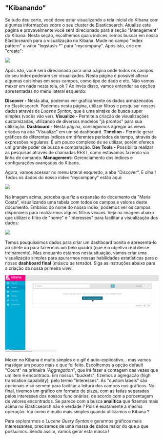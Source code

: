 ## "Kibanando"

Se tudo deu certo, você deve estar visualizando a tela inicial do Kibana com algumas informações sobre o seu cluster de Elasticsearch. Atualize esta página e provavelmente você será direcionado para a seção "Management" do Kibana. Nesta seção, escolhemos quais índices iremos buscar em nosso Elasticsearch para a visualização no Kibana. Mude no campo "index pattern" o valor "logstash-*" para "mycompany". Após isto, crie em "create":

![](//images/kibana_first.png)

Após isto, você será direcionado para uma página onde todos os campos do seu index poderam ser visualizados. Nesta página é possível alterar algumas coisinhas em seus campos, como tipo de dado e etc. Não vamos mexer em nada nesta tela, ok ? Ao invés disso, vamos entender as opções apresentadas no menu lateral esquerdo:

__Discover -__  Nesta aba, podemos ver graficamente os dados armazenados no Elasticsearch. Podemos nesta página, utilizar filtros e pesquisar nossos dados através de _Lucene Syntax_, que é uma sintáxe de busca super simples (vocês vão ver).
__Visualize -__ Permite a criação de visualizações customizadas, utilizando de diversos modelos "já prontos" para sua utilização.
__Dashboard -__ Nesta página, conseguimos agregar as views criadas na aba “Visualize” em um só dashboard.
__Timelion -__ Permite gerar gráficos de diferentes índices em diferentes períodos de tempo, através de expressões regulares. É um pouco complexo de se utilizar, porém oferece um grande poder de busca e comparação.
__Dev Tools -__ Possibilita realizar as pesquisas através de chamadas REST, como estavamos fazendo via linha de comando.
__Management-__ Gerenciamento dos índices e configurações avançadas do Kibana.

Agora, vamos acessar no menu lateral esquerdo, a aba "Discover". E olha ! Todos os dados do nosso index "mycompany" estão aqui:

![](/images/kibana-second.png)

Na imagem acima, perceba que fiz a expansão do documento da "Maria Costa", visualizando uma tabela com todos os campos e valores deste documento. Embaixo do nome do nosso index, podemos ver os campos disponíveis para realizarmos alguns filtros visuais. Veja na imagem abaixo que utilizei o filtro de "nome" e "interesses" para facilitar a visualização dos dados:

![](/images/kibana-third.png)

Temos pouquíssimos dados para criar um dashboard bonito e apresentá-lo ao chefe ou para fazermos um belo quadro (que é o objetivo real desse treinamento). Mas enquanto estamos nesta situação, vamos criar uma visualização simples para apurarmos nossas habilidades estatísticas para o nosso __dashboard final__ (*música de tensão*). Siga as instruções abaixo para a criação da nossa primeira _view_:

![](/gifs/first_visualization.gif)

Mexer no Kibana é muito simples e o gif é auto-explicativo... mas vamos mastigar um pouco mais o que foi feito. Escolhemos a opção default "Count" na primeira _"Aggregation"_, que irá fazer a contagem das vezes que um item é encontrado. Em nossos "buckets", fizemos a agregação (high translation capability), pelo termo "interesses". As "custom labels" são opcionais e só servem para facilitar a leitura dos campos nos gráficos. No final, tivemos um gráfico em formato de pizza, com as fatias separadas pelos interesses dos nossos funcionários, de acordo com a porcentagem de valores encontrados. Se parece com a busca __analítica__ que fizemos mais acima no Elasticsearch não é verdade ? Pois é exatamente a mesma operação. Viu como é muito mais simples quando utilizamos o Kibana ?

Para explorarmos o _Lucene Query Syntax_ e gerarmos gráficos mais interessantes, precisamos de uma massa de dados maior do que a que possuímos. Sendo assim, vamos gerar esta massa !
